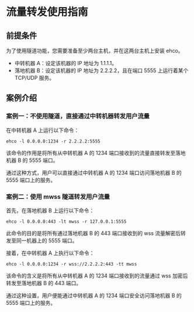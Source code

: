 # 流量转发使用指南

## 前提条件

为了使用隧道功能，您需要准备至少两台主机，并在这两台主机上安装 ehco。

-   中转机器 A：设定该机器的 IP 地址为 1.1.1.1。
-   落地机器 B：设定该机器的 IP 地址为 2.2.2.2，且在端口 5555 上运行着某个 TCP/UDP 服务。

## 案例介绍

### 案例一：不使用隧道，直接通过中转机器转发用户流量

在中转机器 A 上运行以下命令：

```shell
ehco -l 0.0.0.0:1234 -r 2.2.2.2:5555
```

该命令的作用是将所有从中转机器 A 的 1234 端口接收到的流量直接转发至落地机器 B 的 5555 端口。

通过这种方式，用户可以直接通过中转机器 A 的 1234 端口访问落地机器 B 的 5555 端口上的服务。

### 案例二：使用 mwss 隧道转发用户流量

首先，在落地机器 B 上运行以下命令：

```shell
ehco -l 0.0.0.0:443 -lt mwss -r 127.0.0.1:5555
```

此命令的目的是将所有通过落地机器 B 的 443 端口接收到的 wss 流量解密后转发至同一机器上的 5555 端口。

接着，在中转机器 A 上执行以下命令：

```shell
ehco -l 0.0.0.0:1234 -r wss://2.2.2.2:443 -tt mwss
```

该命令的含义是将所有从中转机器 A 的 1234 端口接收到的流量通过 wss 加密后转发至落地机器 B 的 443 端口。

通过这种设置，用户便能通过中转机器 A 的 1234 端口安全访问落地机器 B 的 5555 端口上的服务。
